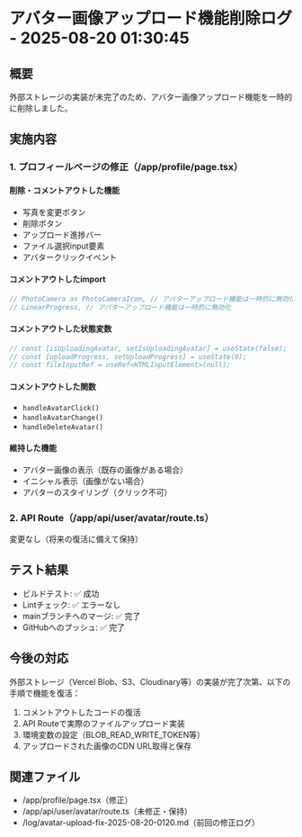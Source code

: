 # アバター画像アップロード機能削除ログ - 2025-08-20 01:30:45

## 概要
外部ストレージの実装が未完了のため、アバター画像アップロード機能を一時的に削除しました。

## 実施内容

### 1. プロフィールページの修正（/app/profile/page.tsx）

#### 削除・コメントアウトした機能
- 写真を変更ボタン
- 削除ボタン  
- アップロード進捗バー
- ファイル選択input要素
- アバタークリックイベント

#### コメントアウトしたimport
```typescript
// PhotoCamera as PhotoCameraIcon, // アバターアップロード機能は一時的に無効化
// LinearProgress, // アバターアップロード機能は一時的に無効化
```

#### コメントアウトした状態変数
```typescript
// const [isUploadingAvatar, setIsUploadingAvatar] = useState(false);
// const [uploadProgress, setUploadProgress] = useState(0);
// const fileInputRef = useRef<HTMLInputElement>(null);
```

#### コメントアウトした関数
- `handleAvatarClick()`
- `handleAvatarChange()`
- `handleDeleteAvatar()`

#### 維持した機能
- アバター画像の表示（既存の画像がある場合）
- イニシャル表示（画像がない場合）
- アバターのスタイリング（クリック不可）

### 2. API Route（/app/api/user/avatar/route.ts）
変更なし（将来の復活に備えて保持）

## テスト結果
- ビルドテスト: ✅ 成功
- Lintチェック: ✅ エラーなし
- mainブランチへのマージ: ✅ 完了
- GitHubへのプッシュ: ✅ 完了

## 今後の対応
外部ストレージ（Vercel Blob、S3、Cloudinary等）の実装が完了次第、以下の手順で機能を復活：

1. コメントアウトしたコードの復活
2. API Routeで実際のファイルアップロード実装
3. 環境変数の設定（BLOB_READ_WRITE_TOKEN等）
4. アップロードされた画像のCDN URL取得と保存

## 関連ファイル
- /app/profile/page.tsx（修正）
- /app/api/user/avatar/route.ts（未修正・保持）
- /log/avatar-upload-fix-2025-08-20-0120.md（前回の修正ログ）